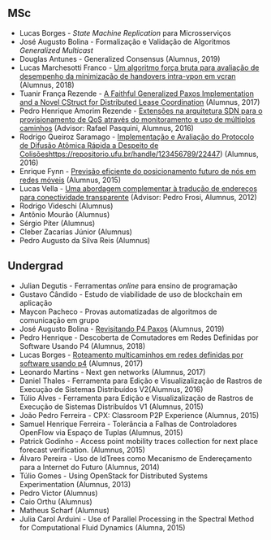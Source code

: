 ## MSc 

* Lucas Borges - *State Machine Replication* para Microsserviços
* José Augusto Bolina - Formalização e Validação de Algoritmos *Generalized Multicast*
* Douglas Antunes - Generalized Consensus (Alumnus, 2019)
* Lucas Marchesotti Franco - [Um algoritmo força bruta para avaliação de desempenho da minimização de handovers intra-vpon em vcran](https://repositorio.ufu.br/handle/123456789/31773) (Alumnus, 2018)
* Tuanir França Rezende - [A Faithful Generalized Paxos Implementation and a Novel CStruct for Distributed Lease Coordination](https://repositorio.ufu.br/handle/123456789/22458) (Alumnus, 2017)
* Pedro Henrique Amorim Rezende - [Extensões na arquitetura SDN para o provisionamento de QoS através do monitoramento e uso de múltiplos caminhos](https://repositorio.ufu.br/handle/123456789/17550) (Advisor: Rafael Pasquini, Alumnus, 2016)
* Rodrigo Queiroz Saramago - [Implementação e Avaliação do Protocolo de Difusão Atômica Rápida a Despeito de Colisões]()https://repositorio.ufu.br/handle/123456789/22447) (Alumnus, 2016)
* Enrique Fynn - [Previsão eficiente do posicionamento futuro de nós em redes móveis](https://repositorio.ufu.br/handle/123456789/17825) (Alumnus, 2015)
* Lucas Vella - [Uma abordagem complementar à tradução de endereços para conectividade transparente](https://repositorio.ufu.br/handle/123456789/12529) (Advisor: Pedro Frosi, Alumnus, 2012)
* Rodrigo Videschi (Alumnus)
* Antônio Mourão (Alumnus)
* Sérgio Píter (Alumnus)
* Cleber Zacarias Júnior (Alumnus)
* Pedro Augusto da Silva Reis (Alumnus)

## Undergrad 

* Julian Degutis - Ferramentas *online* para ensino de programação
* Gustavo Cândido - Estudo de viabilidade de uso de blockchain em aplicação
* Maycon Pacheco - Provas automatizadas de algoritmos de comunicação em grupo
* José Augusto Bolina - [Revisitando P4 Paxos](https://repositorio.ufu.br/handle/123456789/26230) (Alumnus, 2019)
* Pedro Henrique - Descoberta de Comutadores em Redes Definidas por Software Usando P4 (Alumnus, 2018)
* Lucas Borges - [Roteamento multicaminhos em redes definidas por software usando p4](https://repositorio.ufu.br/handle/123456789/20604) (Alumnus, 2017)
* Leonardo Martins - Next gen networks (Alumnus, 2017)
* Daniel Thales - Ferramenta para Edição e Visualizalização de Rastros de Execução de Sistemas Distribuídos V2(Alumnus, 2016)
* Túlio Alves - Ferramenta para Edição e Visualizalização de Rastros de Execução de Sistemas Distribuídos V1 (Alumnus, 2015)
* João Pedro Ferreira - CPX: Classroom P2P Experience (Alumnus, 2015)
* Samuel Henrique Ferreira - Tolerância a Falhas de Controladores OpenFlow via Espaço de Tuplas (Alumnus, 2015)
* Patrick Godinho - Access point mobility traces collection for next place forecast verification. (Alumnus, 2015)
* Álvaro Pereira - Uso de IdTrees como Mecanismo de Endereçamento para a Internet do Futuro (Alumnus, 2014)
* Túlio Gomes - Using OpenStack for Distributed Systems Experimentation (Alumnus, 2013)
* Pedro Victor (Alumnus)
* Caio Orthu (Alumnus)
* Matheus Scharf (Alumnus)
* Julia Carol Arduini - Use of Parallel Processing in the Spectral Method for Computational Fluid Dynamics (Alumna, 2015)

